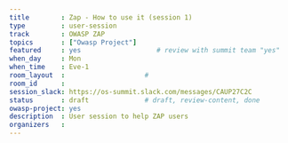 ```yaml
---
title        : Zap - How to use it (session 1)
type         : user-session
track        : OWASP ZAP
topics       : ["Owasp Project"]
featured     : yes                   # review with summit team "yes"
when_day     : Mon
when_time    : Eve-1
room_layout  :                    #
room_id      :
session_slack: https://os-summit.slack.com/messages/CAUP27C2C
status       : draft              # draft, review-content, done
owasp-project: yes
description  : User session to help ZAP users
organizers   :
---
```


<!--(add intro)

## WHY

(...)

## What

(...)

## Outcomes

(...)

## References

(...)


## Previous-->

